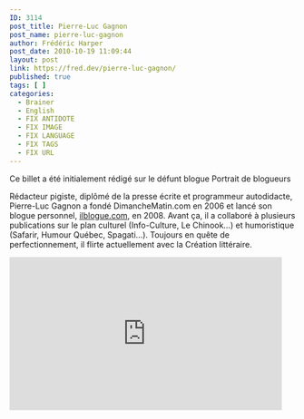 ```yaml
---
ID: 3114
post_title: Pierre-Luc Gagnon
post_name: pierre-luc-gagnon
author: Frédéric Harper
post_date: 2010-10-19 11:09:44
layout: post
link: https://fred.dev/pierre-luc-gagnon/
published: true
tags: [ ]
categories:
  - Brainer
  - English
  - FIX ANTIDOTE
  - FIX IMAGE
  - FIX LANGUAGE
  - FIX TAGS
  - FIX URL
---
```

<div id="deadblog">
  Ce billet a été initialement rédigé sur le défunt blogue Portrait de blogueurs
</div>

Rédacteur pigiste, diplômé de la presse écrite et programmeur autodidacte, Pierre-Luc Gagnon a fondé DimancheMatin.com en 2006 et lancé son blogue personnel, <a href="https://ilblogue.com" target="_blank" rel="noopener noreferrer">ilblogue.com</a>, en 2008. Avant ça, il a collaboré à plusieurs publications sur le plan culturel (Info-Culture, Le Chinook…) et humoristique (Safarir, Humour Québec, Spagati…). Toujours en quête de perfectionnement, il flirte actuellement avec la Création littéraire.

<p style="text-align:center">
  <div class="embed video YouTube">
    <iframe width="480" height="270" src="https://www.youtube.com/embed/AUJEUYLKrqo?feature=oembed" frameborder="0" allowfullscreen></iframe>
  </div>
</p>